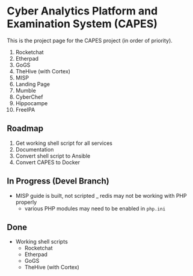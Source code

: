 # Cyber Analytics Platform and Examination System (CAPES)
This is the project page for the CAPES project (in order of priority).

1. Rocketchat
1. Etherpad
1. GoGS
1. TheHive (with Cortex)
1. MISP
1. Landing Page
1. Mumble
1. CyberChef
1. Hippocampe
1. FreeIPA

## Roadmap
1. Get working shell script for all services
1. Documentation
1. Convert shell script to Ansible
1. Convert CAPES to Docker

## In Progress (Devel Branch)
* MISP guide is built, not scripted
  _ redis may not be working with PHP properly
  - various PHP modules may need to be enabled in `php.ini`

## Done
* Working shell scripts
  - Rocketchat
  - Etherpad
  - GoGS
  - TheHive (with Cortex)
